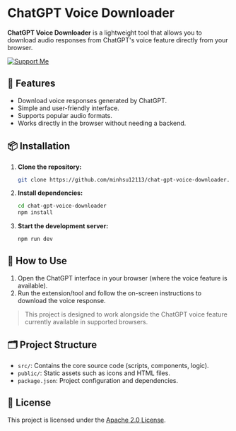 
# ChatGPT Voice Downloader

**ChatGPT Voice Downloader** is a lightweight tool that allows you to download audio responses from ChatGPT's voice feature directly from your browser.

[![Support Me](https://img.shields.io/badge/Support-SUPPORT_ME.md-green)](./SUPPORT_ME.md)


## 🚀 Features

- Download voice responses generated by ChatGPT.
- Simple and user-friendly interface.
- Supports popular audio formats.
- Works directly in the browser without needing a backend.

## 📦 Installation

1. **Clone the repository:**
   ```bash
   git clone https://github.com/minhsu12113/chat-gpt-voice-downloader.git
   ```

2. **Install dependencies:**
   ```bash
   cd chat-gpt-voice-downloader
   npm install
   ```

3. **Start the development server:**
   ```bash
   npm run dev
   ```

## 🧪 How to Use

1. Open the ChatGPT interface in your browser (where the voice feature is available).
2. Run the extension/tool and follow the on-screen instructions to download the voice response.

> This project is designed to work alongside the ChatGPT voice feature currently available in supported browsers.

## 🗂️ Project Structure

- `src/`: Contains the core source code (scripts, components, logic).
- `public/`: Static assets such as icons and HTML files.
- `package.json`: Project configuration and dependencies.

## 📄 License

This project is licensed under the [Apache 2.0 License](./LICENSE).
